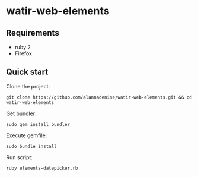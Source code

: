 # watir-web-elements

## Requirements

* ruby 2
* Firefox

## Quick start

Clone the project:

```
git clone https://github.com/alannadenise/watir-web-elements.git && cd watir-web-elements
```

Get bundler:

```
sudo gem install bundler
```

Execute gemfile:

```
sudo bundle install
```

Run script:

```
ruby elements-datepicker.rb
```
